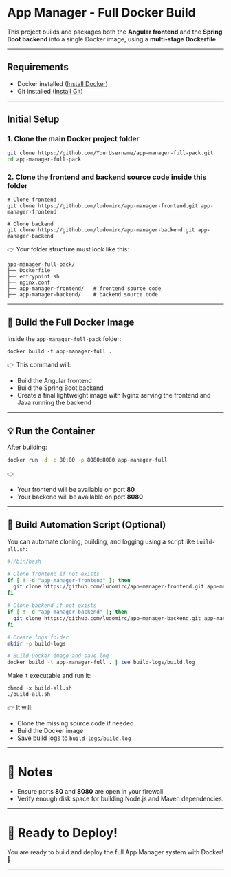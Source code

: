 # App Manager - Full Docker Build

This project builds and packages both the **Angular frontend** and the **Spring Boot backend** into a single 
Docker image, using a **multi-stage Dockerfile**.

---

## Requirements

- Docker installed ([Install Docker](https://docs.docker.com/get-docker/))
- Git installed ([Install Git](https://git-scm.com/))

---

## Initial Setup

### 1. Clone the main Docker project folder

```bash
git clone https://github.com/YourUsername/app-manager-full-pack.git
cd app-manager-full-pack
```

### 2. Clone the frontend and backend source code inside this folder

```
# Clone frontend
git clone https://github.com/ludomirc/app-manager-frontend.git app-manager-frontend

# Clone backend
git clone https://github.com/ludomirc/app-manager-backend.git app-manager-backend
```

👉 Your folder structure must look like this:

```
app-manager-full-pack/
├── Dockerfile
├── entrypoint.sh
├── nginx.conf
├── app-manager-frontend/   # frontend source code
├── app-manager-backend/    # backend source code
```

---

## 🚀 Build the Full Docker Image

Inside the `app-manager-full-pack` folder:

```
docker build -t app-manager-full .
```

👉 This command will:
- Build the Angular frontend
- Build the Spring Boot backend
- Create a final lightweight image with Nginx serving the frontend and Java running the backend

---

## 💡 Run the Container

After building:

```bash
docker run -d -p 80:80 -p 8080:8080 app-manager-full
```

👉
- Your frontend will be available on port **80**
- Your backend will be available on port **8080**

---

## 📅 Build Automation Script (Optional)

You can automate cloning, building, and logging using a script like `build-all.sh`:

```bash
#!/bin/bash

# Clone frontend if not exists
if [ ! -d "app-manager-frontend" ]; then
  git clone https://github.com/ludomirc/app-manager-frontend.git app-manager-frontend
fi

# Clone backend if not exists
if [ ! -d "app-manager-backend" ]; then
  git clone https://github.com/ludomirc/app-manager-backend.git app-manager-backend
fi

# Create logs folder
mkdir -p build-logs

# Build Docker image and save log
docker build -t app-manager-full . | tee build-logs/build.log
```

Make it executable and run it:

```
chmod +x build-all.sh
./build-all.sh
```

👉 It will:
- Clone the missing source code if needed
- Build the Docker image
- Save build logs to `build-logs/build.log`

---

# 📢 Notes

- Ensure ports **80** and **8080** are open in your firewall.
- Verify enough disk space for building Node.js and Maven dependencies.

---

# 🌟 Ready to Deploy!

You are ready to build and deploy the full App Manager system with Docker! 🎉

---

